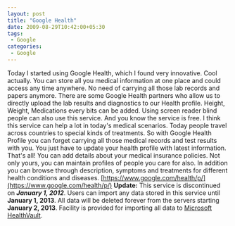 ```yaml
---
layout: post
title: "Google Health"
date: 2009-08-29T10:42:00+05:30
tags:
 - Google
categories:
 - Google
---
```


Today I started using Google Health, which I found very innovative. Cool actually. You can store all you medical information at one place and could access any time anywhere. No need of carrying all those lab records and papers anymore.
There are some Google Health partners who allow us to directly upload the lab results and diagnostics to our Health profile. Height, Weight, Medications every bits can be added.
Using screen reader blind people can also use this service. And you know the service is free. I think this service can help a lot in today's medical scenarios. Today people travel across countries to special kinds of treatments. So with Google Health Profile you can forget carrying all those medical records and test results with you. You just have to update your health profile with latest information. That's all!
You can add details about your medical insurance policies. Not only yours, you can maintain profiles of people you care for also. In addition you can browse through description, symptoms and treatments for different health conditions and diseases.
[https://www.google.com/health/p/](https://www.google.com/health/p/)
**Update:** This service is discontinued on ***January 1, 2012***. Users can import any data stored in this service until **January 1, 2013**. All data will be deleted forever from the servers starting **January 2, 2013**. Facility is provided for importing all data to [Microsoft HealthVault](http://www.microsoft.com/en-us/healthvault/).
